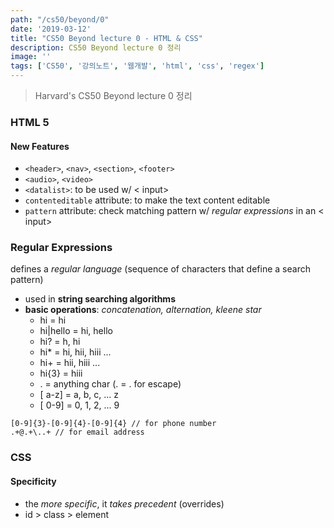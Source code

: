 ```yaml
---
path: "/cs50/beyond/0"
date: '2019-03-12'
title: "CS50 Beyond lecture 0 - HTML & CSS"
description: CS50 Beyond lecture 0 정리
image: ''
tags: ['CS50', '강의노트', '웹개발', 'html', 'css', 'regex']
---
```

> Harvard's CS50 Beyond lecture 0 정리

### HTML 5

#### New Features
- `<header>`, `<nav>`, `<section>`, `<footer>`
- `<audio>`, `<video>`
- `<datalist>`: to be used w/ < input>
- `contenteditable` attribute: to make the text content editable
- `pattern` attribute: check matching pattern w/ _regular expressions_ in an < input>

### Regular Expressions
defines a _regular language_ (sequence of characters that define a search pattern)
- used in __string searching algorithms__
- __basic operations__: _concatenation, alternation, kleene star_
    - hi = hi
    - hi|hello = hi, hello
    - hi? = h, hi
    - hi* = hi, hii, hiii ...
    - hi+ = hii, hiii ...
    - hi{3} = hiii
    - . = anything char (. = \. for escape)
    - [ a-z] = a, b, c, ... z
    - [ 0-9] = 0, 1, 2, ... 9
```regex
[0-9]{3}-[0-9]{4}-[0-9]{4} // for phone number
.+@.+\..+ // for email address
```

### CSS

#### Specificity
- the _more specific_, it _takes precedent_ (overrides)
- id > class > element